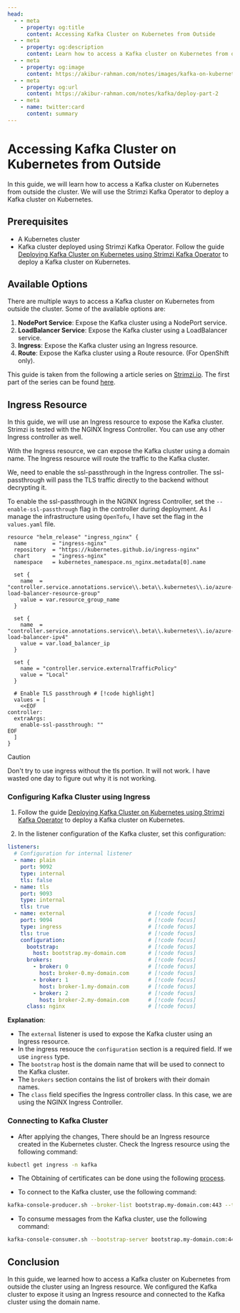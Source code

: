 ```yaml
---
head:
  - - meta
    - property: og:title
      content: Accessing Kafka Cluster on Kubernetes from Outside
  - - meta
    - property: og:description
      content: Learn how to access a Kafka cluster on Kubernetes from outside the cluster.
  - - meta
    - property: og:image
      content: https://akibur-rahman.com/notes/images/kafka-on-kubernetes.png
  - - meta
    - property: og:url
      content: https://akibur-rahman.com/notes/kafka/deploy-part-2
  - - meta
    - name: twitter:card
      content: summary
---
```


# Accessing Kafka Cluster on Kubernetes from Outside

In this guide, we will learn how to access a Kafka cluster on Kubernetes from outside the cluster. We will use the Strimzi Kafka Operator to deploy a Kafka cluster on Kubernetes.

## Prerequisites

- A Kubernetes cluster
- Kafka cluster deployed using Strimzi Kafka Operator. Follow the guide [Deploying Kafka Cluster on Kubernetes using Strimzi Kafka Operator](/kafka/deploy-part-1) to deploy a Kafka cluster on Kubernetes.

## Available Options

There are multiple ways to access a Kafka cluster on Kubernetes from outside the cluster. Some of the available options are:

1. **NodePort Service**: Expose the Kafka cluster using a NodePort service.
1. **LoadBalancer Service**: Expose the Kafka cluster using a LoadBalancer service.
1. **Ingress**: Expose the Kafka cluster using an Ingress resource.
1. **Route**: Expose the Kafka cluster using a Route resource. (For OpenShift only).

This guide is taken from the following a article series on [Strimzi.io](https://strimzi.io/). The first part of the series can be found [here](https://strimzi.io/blog/2019/04/17/accessing-kafka-part-1/).

## Ingress Resource

In this guide, we will use an Ingress resource to expose the Kafka cluster. Strimzi is tested with the NGINX Ingress Controller. You can use any other Ingress controller as well.

With the Ingress resource, we can expose the Kafka cluster using a domain name. The Ingress resource will route the traffic to the Kafka cluster.

We, need to enable the ssl-passthrough in the Ingress controller. The ssl-passthrough will pass the TLS traffic directly to the backend without decrypting it.

To enable the ssl-passthrough in the NGINX Ingress Controller, set the `--enable-ssl-passthrough` flag in the controller during deployment. As I manage the infrastructure using `OpenTofu`, I have set the flag in the `values.yaml` file.

```hcl
resource "helm_release" "ingress_nginx" {
  name        = "ingress-nginx"
  repository  = "https://kubernetes.github.io/ingress-nginx"
  chart       = "ingress-nginx"
  namespace   = kubernetes_namespace.ns_nginx.metadata[0].name

  set {
    name  = "controller.service.annotations.service\\.beta\\.kubernetes\\.io/azure-load-balancer-resource-group"
    value = var.resource_group_name
  }

  set {
    name  = "controller.service.annotations.service\\.beta\\.kubernetes\\.io/azure-load-balancer-ipv4"
    value = var.load_balancer_ip
  }

  set {
    name = "controller.service.externalTrafficPolicy"
    value = "Local"
  }

  # Enable TLS passthrough # [!code highlight]
  values = [
    <<EOF
controller:
  extraArgs:
    enable-ssl-passthrough: ""
EOF
  ]
}
```

> [!CAUTION]
> Don't try to use ingress without the tls portion. It will not work. I have wasted one day to figure out why it is not working.

### Configuring Kafka Cluster using Ingress

1. Follow the guide [Deploying Kafka Cluster on Kubernetes using Strimzi Kafka Operator](/kafka/deploy-part-1) to deploy a Kafka cluster on Kubernetes.

1. In the listener configuration of the Kafka cluster, set this configuration:

  ```yaml
  listeners:
    # Configuration for internal listener
    - name: plain
      port: 9092
      type: internal
      tls: false
    - name: tls
      port: 9093
      type: internal
      tls: true
    - name: external                          # [!code focus]
      port: 9094                              # [!code focus]
      type: ingress                           # [!code focus]
      tls: true                               # [!code focus]
      configuration:                          # [!code focus]
        bootstrap:                            # [!code focus] 
          host: bootstrap.my-domain.com       # [!code focus]
        brokers:                              # [!code focus]
          - broker: 0                         # [!code focus]
            host: broker-0.my-domain.com      # [!code focus]
          - broker: 1                         # [!code focus]
            host: broker-1.my-domain.com      # [!code focus]
          - broker: 2                         # [!code focus]
            host: broker-2.my-domain.com      # [!code focus]
        class: nginx                          # [!code focus]
  ```

**Explanation**:

- The `external` listener is used to expose the Kafka cluster using an Ingress resource.
- In the ingress resouce the `configuration` section is a required field. If we use `ingress` type.
- The `bootstrap` host is the domain name that will be used to connect to the Kafka cluster.
- The `brokers` section contains the list of brokers with their domain names.
- The `class` field specifies the Ingress controller class. In this case, we are using the NGINX Ingress Controller.

### Connecting to Kafka Cluster

- After applying the changes, There should be an Ingress resource created in the Kubernetes cluster. Check the Ingress resource using the following command:

```bash
kubectl get ingress -n kafka
```

- The Obtaining of certificates can be done using the following [process](./deploy-part-1.md#obtaining-certificates).

- To connect to the Kafka cluster, use the following command:

```bash
kafka-console-producer.sh --broker-list bootstrap.my-domain.com:443 --topic my-topic --producer-property security.protocol=SSL --producer-property ssl.truststore.location=/path/to/truststore.jks --producer-property ssl.truststore.password=truststore-password
```

- To consume messages from the Kafka cluster, use the following command:

```bash
kafka-console-consumer.sh --bootstrap-server bootstrap.my-domain.com:443 --topic my-topic --consumer-property security.protocol=SSL --consumer-property ssl.truststore.location=/path/to/truststore.jks --consumer-property ssl.truststore.password=truststore-password
```

## Conclusion

In this guide, we learned how to access a Kafka cluster on Kubernetes from outside the cluster using an Ingress resource. We configured the Kafka cluster to expose it using an Ingress resource and connected to the Kafka cluster using the domain name.